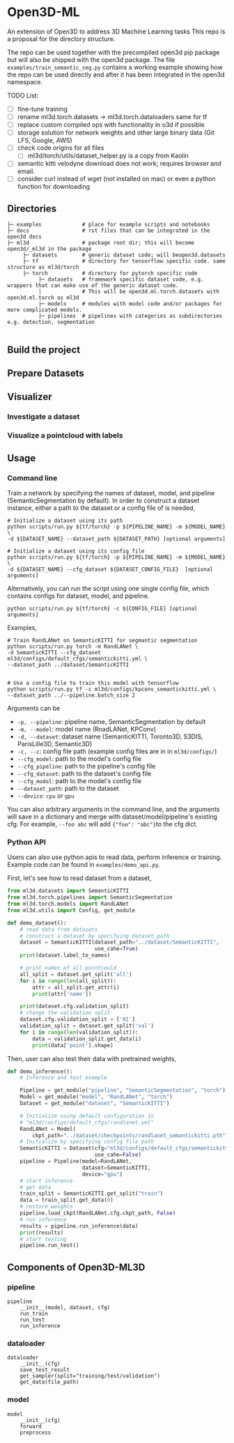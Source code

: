 


# Open3D-ML
An extension of Open3D to address 3D Machine Learning tasks
This repo is a proposal for the directory structure.

The repo can be used together with the precompiled open3d pip package but will also be shipped with the open3d package.
The file ```examples/train_semantic_seg.py``` contains a working example showing how the repo can be used directly and after it has been integrated in the open3d namespace.

TODO List:
- [ ] fine-tune training
- [ ] rename ml3d.torch.datasets -> ml3d.torch.dataloaders same for tf
- [ ] replace custom compiled ops with functionality in o3d if possible
- [ ] storage solution for network weights and other large binary data (Git LFS, Google, AWS)
- [ ] check code origins for all files 
  - [ ] ml3d/torch/utils/dataset_helper.py is a copy from Kaolin
- [ ] semantic kitti velodyne download does not work; requires browser and email.
- [ ] consider curl instead of wget (not installed on mac) or even a python function for downloading

## Directories

```
├─ examples             # place for example scripts and notebooks
├─ docs                 # rst files that can be integrated in the open3d docs
├─ ml3d                 # package root dir; this will become open3d/_ml3d in the package
     ├─ datasets        # generic dataset code; will beopen3d.datasets
     ├─ tf              # directory for tensorflow specific code. same structure as ml3d/torch
     ├─ torch           # directory for pytorch specific code
          ├─ datasets   # framework specific dataset code, e.g. wrappers that can make use of the generic dataset code.
          │             # This will be open3d.ml.torch.datasets with open3d.ml.torch as ml3d
          ├─ models     # modules with model code and/or packages for more complicated models.
          ├─ pipelines  # pipelines with categories as subdirectories e.g. detection, segmentation
          
```


## Build the project

## Prepare Datasets

## Visualizer
### Investigate a dataset
### Visualize a pointcloud with labels


## Usage
### Command line
Train a network by specifying the names of dataset, model, and pipeline (SemanticSegmentation by default). In order to construct a dataset instance, either a path to the dataset or a config file of is needed,

```shell
# Initialize a dataset using its path
python scripts/run.py ${tf/torch} -p ${PIPELINE_NAME} -m ${MODEL_NAME} \
-d ${DATASET_NAME} --dataset_path ${DATASET_PATH} [optional arguments]

# Initialize a dataset using its config file
python scripts/run.py ${tf/torch} -p ${PIPELINE_NAME} -m ${MODEL_NAME} \
-d ${DATASET_NAME} --cfg_dataset ${DATASET_CONFIG_FILE}  [optional arguments]
```

Alternatively, you can run the script using one single config file, which contains configs for dataset, model, and pipeline.
```shell
python scripts/run.py ${tf/torch} -c ${CONFIG_FILE} [optional arguments]
```

Examples,
```shell
# Train RandLANet on SemanticKITTI for segmantic segmentation 
python scripts/run.py torch -m RandLANet \
-d SemanticKITTI --cfg_dataset ml3d/configs/default_cfgs/semantickitti.yml \
--dataset_path ../dataset/SemanticKITTI 


# Use a config file to train this model with tensorflow
python scripts/run.py tf -c ml3d/configs/kpconv_semantickitti.yml \
--dataset_path ../--pipeline.batch_size 2
```
Arguments can be
- `-p, --pipeline`: pipeline name, SemanticSegmentation by default
- `-m, --model`: model name (RnadLANet, KPConv)
- `-d, --dataset`: dataset name (SemanticKITTI, Toronto3D, S3DIS, ParisLille3D, Semantic3D)
- `-c, --c`: config file path (example config files are in in `ml3d/configs/`)
- `--cfg_model`: path to the model's config file
- `--cfg_pipeline`: path to the pipeline's config file
- `--cfg_dataset`: path to the dataset's config file
- `--cfg_model`: path to the model's config file
- `--dataset_path`: path to the dataset
- `--device`: `cpu` or `gpu`

You can also arbitrary arguments in the command line, and the arguments will save in a dictionary and merge with dataset/model/pipeline's existing cfg.
For example, `--foo abc` will add `{"foo": "abc"}`to the cfg dict.

### Python API
Users can also use python apis to read data, perform inference or training. Example code can be found in `examples/demo_api.py`.

First, let's see how to read dataset from a dataset,
```python
from ml3d.datasets import SemanticKITTI
from ml3d.torch.pipelines import SemanticSegmentation 
from ml3d.torch.models import RandLANet
from ml3d.utils import Config, get_module

def demo_dataset():
    # read data from datasets
    # construct a dataset by specifying dataset_path
    dataset = SemanticKITTI(dataset_path="../dataset/SemanticKITTI",
                            use_cahe=True)
    print(dataset.label_to_names)

    # print names of all pointcould
    all_split = dataset.get_split('all')
    for i in range(len(all_split)):
        attr = all_split.get_attr(i)
        print(attr['name'])

    print(dataset.cfg.validation_split)
    # change the validation split
    dataset.cfg.validation_split = ['01']
    validation_split = dataset.get_split('val')
    for i in range(len(validation_split)):
        data = validation_split.get_data(i)
        print(data['point'].shape)
```

Then, user can also test their data with pretrained weights,
```python
def demo_inference():
    # Inference and test example

    Pipeline = get_module("pipeline", "SemanticSegmentation", "torch")
    Model = get_module("model", "RandLANet", "torch")
    Dataset = get_module("dataset", "SemanticKITTI")

    # Initialize using default configuration in 
    # "ml3d/configs/default_cfgs/randlanet.yml"
    RandLANet = Model(
        ckpt_path="../dataset/checkpoints/randlanet_semantickitti.pth")
    # Initialize by specifying config file path
    SemanticKITTI = Dataset(cfg="ml3d/configs/default_cfgs/semantickitti.yml",
                            use_cahe=False)
    pipeline = Pipeline(model=RandLANet, 
                        dataset=SemanticKITTI,
                        device="gpu")
    # start inference
    # get data
    train_split = SemanticKITTI.get_split("train")
    data = train_split.get_data(0)
    # restore weights
    pipeline.load_ckpt(RandLANet.cfg.ckpt_path, False)
    # run inference
    results = pipeline.run_inference(data)
    print(results)
    # start testing
    pipeline.run_test()

```



## Components of Open3D-ML3D
### pipeline
```
pipeline
	__init__(model, dataset, cfg)
	run_train
	run_test
	run_inference
```
### dataloader
```
dataloader
	__init__(cfg)
	save_test_result
	get_sampler(split="training/test/validation")
	get_data(file_path)
```
### model
```
model
	__init__(cfg)
	forward
	preprocess         
```
